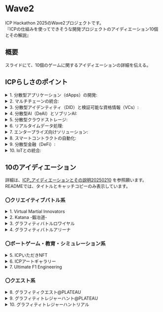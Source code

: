 # Wave2
ICP Hackathon 2025のWave2プロジェクトです。  
『ICPの仕組みを使ってできそうな開発プロジェクトのアイディエーション10個とその解説』

## 概要
スライドにて、10個のゲームに関するアイディエーションの詳細を伝える。

## ICPらしさのポイント
<details>
  <summary>1. 分散型アプリケーション（dApps）の開発:</summary>
  ICPは、スマートコントラクトを使用して分散型アプリケーションを構築するためのプラットフォームを提供する。  
  これにより、中央集権的なサーバーに依存せずに、安全かつ信頼性の高いアプリケーションを開発できる。
</details>

<details>
  <summary>2. マルチチェーンの統合:</summary>
  ICPは、異なるブロックチェーン間での相互運用性を提供する。  
  これにより、異なるチェーン上の資産やデータをシームレスに統合し、複雑なユースケースを実現できる。
</details>

<details>
  <summary>3. 分散型アイデンティティ（DID）と検証可能な資格情報（VCs）:</summary>
  ICPは、ユーザーのアイデンティティを分散型で管理し、検証可能な資格情報を提供するための仕組みを提供する。  
  これにより、ユーザーのプライバシーを保護しつつ、信頼性の高い認証システムを構築できる。
</details>

<details>
  <summary>4. 分散型AI（DeAI）とソブリンAI:</summary>
  ICPは、分散型AIモデルのトレーニングとデプロイをサポートする。  
  これにより、中央集権的なAIプラットフォームに依存せずに、分散型でAIを活用したアプリケーションを開発できる。
</details>

<details>
  <summary>5. 分散型クラウドストレージ:</summary>
  ICPは、分散型のクラウドストレージを提供し、データの保存とアクセスを分散型で行うことができる。  
  これにより、データのセキュリティとプライバシーを向上させることができる。
</details>

<details>
  <summary>6. リアルタイムデータ処理:</summary>
  ICPは、高速なデータ処理能力を持ち、リアルタイムでのデータ処理や分析を可能にする。  
  これにより、リアルタイムでの意思決定やアクションが求められるユースケースに対応できる。
</details>

<details>
  <summary>7. エンタープライズ向けソリューション:</summary>
  ICPは、エンタープライズ向けのソリューションを提供し、企業が分散型技術を活用してビジネスプロセスを最適化することを支援する。
</details>

<details>
  <summary>8. スマートコントラクトの自動化:</summary>
  ICPは、スマートコントラクトを使用してビジネスプロセスを自動化し、効率化する。  
  これにより、手動の介入を減らし、エラーを防ぐことができる。
</details>

<details>
  <summary>9. 分散型金融（DeFi）:</summary>
  ICPは、分散型金融アプリケーションの開発をサポートし、ユーザーが中央集権的な金融機関に依存せずに金融サービスを利用できるようにする。
</details>

<details>
  <summary>10. IoTとの統合:</summary>
  ICPは、IoTデバイスとの統合をサポートし、分散型でのデバイス管理やデータ収集を可能にする。  
  これにより、IoTエコシステム全体のセキュリティと効率を向上させることができる。
</details>

## 10のアイディエーション
詳細は、[ICP_アイディエーションとその説明20250210](/Wave2/ICP_アイディエーションとその説明20250210.pptx) を参照願います。  
READMEでは、タイトルとキャッチコピーのみ表示しています。  
### 〇クリエイティブバトル系
<details>
<summary>1. Virtual Martial Innovators</summary>
まだ見ぬ技を創り、後世に残せ  
![Virtual Martial Innovators](/Wave2/GameImage/1Virtual Martial Innovators.png)
</details>

<details>
<summary>2. Katana -鍛冶道-</summary>
一振りの剣に宿る歴史と未来――あなたの手で創り出す。――  
![Katana -鍛冶道-](Wave2/GameImage/Katana.png)
</details>

<details>
<summary>3. グラフィティバトルロワイヤル</summary>
キャンバスは街全体、君の色で染め上げろ！  
![グラフィティバトルロワイヤル](/Wave2/GameImage/グラフィティバトルロワイヤル.png)
</details>

<details>
<summary>4. グラフィティバトルアリーナ</summary>
色彩の戦場へ――グラフィティで頂点を目指せ！  
![グラフィティバトルアリーナ](Wave2/GameImage/グラフィティバトルアリーナ.png)
</details>

### 〇ボートゲーム・教育・シミュレーション系
<details>
<summary>5. ICPいただきNFT</summary>
楽しみながら学べる――ICPで始めるNFTの冒険！  
![ICPいただきNFT](Wave2/GameImage/ICPいただきNFT.png)
</details>

<details>
<summary>6. ICPアートギャラリー</summary>
アートの未来がここに―ICPアートギャラリーで創造力を解き放て！  
![ICPアートギャラリー](Wave2/GameImage/ICPアートギャラリー.png)
</details>

<details>
<summary>7. Ultimate F1 Engineering</summary>
究極のF1エンジニアリング――最速の夢を現実に！  
![Ultimate F1 Engineering](Wave2/GameImage/UltimateF1Engineering.png)
</details>

### 〇クエスト系
<details>
<summary>8. グラフィティクエスト@PLATEAU</summary>
現実の都市を舞台に、デジタルアートの冒険へ  
![グラフィティクエスト@PLATEAU](Wave2/GameImage/グラフィティクエスト@PLATEAU.png)
</details>

<details>
<summary>9. グラフィティトレジャーハント@PLATEAU</summary>
都市のアートを探せ、宝物を見つけろ  
![グラフィティトレジャーハント@PLATEAU](Wave2/GameImage/グラフィティトレジャーハント@PLATEAU.png)
</details>

<details>
<summary>10. グラフィティトレジャーハントリアル</summary>
現実世界でアートを見つけ、デジタル宝物を手に入れろ  
![グラフィティトレジャーハントリアル](Wave2/GameImage/グラフィティトレジャーハントリアル.png)
</details> 
